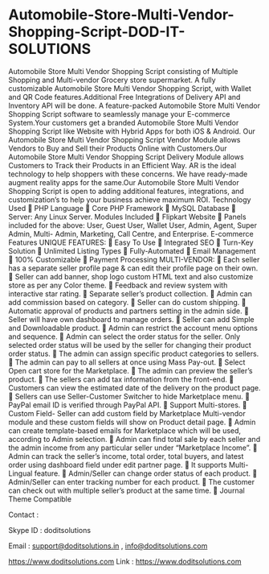 # Automobile-Store-Multi-Vendor-Shopping-Script-DOD-IT-SOLUTIONS
Automobile Store Multi Vendor Shopping Script consisting of Multiple Shopping and Multi-vendor Grocery store supermarket. A fully customizable Automobile Store Multi Vendor Shopping Script, with Wallet and QR Code features.Additional Free Integrations of Delivery API and Inventory API will be done. A feature-packed Automobile Store Multi Vendor Shopping Script software to seamlessly manage your E-commerce System.Your customers get a branded Automobile Store Multi Vendor Shopping Script like Website with Hybrid Apps for both iOS &amp; Android. Our Automobile Store Multi Vendor Shopping Script Vendor Module allows Vendors to Buy and Sell their Products Online with Customers.Our Automobile Store Multi Vendor Shopping Script Delivery Module allows Customers to Track their Products in an Efficient Way. AR is the ideal technology to help shoppers with these concerns. We have ready-made augment reality apps for the same.Our Automobile Store Multi Vendor Shopping Script is open to adding additional features, integrations, and customization’s to help your business achieve maximum ROI.
Technology Used
 PHP Language
 Core PHP Framework  MySQL Database
 Server: Any Linux Server. Modules Included
 Flipkart Website
 Panels included for the above: User, Guest User, Wallet User, Admin, Agent, Super Admin, Multi- Admin, Marketing, Call Centre, and Enterprise. E-commerce Features
UNIQUE FEATURES:  Easy To Use
 Integrated SEO
 Turn-Key Solution
 Unlimited Listing Types  Fully-Automated
 Email Management  100% Customizable
 Payment Processing
MULTI-VENDOR: 
 Each seller has a separate seller profile page & can edit their profile page on their own.
 Seller can add banner, shop logo custom HTML text and also customize store as per any Color
theme.  Feedback and review system with interactive star rating.  Separate seller’s product collection.  Admin can add commission based on category.  Seller can do custom shipping.  Automatic approval of products and partners setting in the admin side.  Seller will have own dashboard to manage orders.  Seller can add Simple and Downloadable product.  Admin can restrict the account menu options and sequence.  Admin can select the order status for the seller. Only selected order status will be used by the seller
for changing their product order status.  The admin can assign specific product categories to sellers.  The admin can pay to all sellers at once using Mass Pay-out.  Select Open cart store for the Marketplace.  The admin can preview the seller’s product.  The sellers can add tax information from the front-end.  Customers can view the estimated date of the delivery on the product page.  Sellers can use Seller-Customer Switcher to hide Marketplace menu.  PayPal email ID is verified through PayPal API.  Support Multi-stores.  Custom Field- Seller can add custom field by Marketplace Multi-vendor module and these custom
fields will show on Product detail page.  Admin can create template-based emails for Marketplace which will be used, according to Admin
selection.  Admin can find total sale by each seller and the admin income from any particular seller under “Marketplace Income”.  Admin can track the seller’s income, total order, total buyers, and latest order using dashboard field
under edit partner page.  It supports Multi-Lingual feature.  Admin/Seller can change order status of each product.  Admin/Seller can enter tracking number for each product.  The customer can check out with multiple seller’s product at the same time.  Journal Theme Compatible

Contact :

Skype ID : doditsolutions

Email : support@doditsolutions.in , info@doditsolutions.com

https://www.doditsolutions.com
Link : https://www.doditsolutions.com
